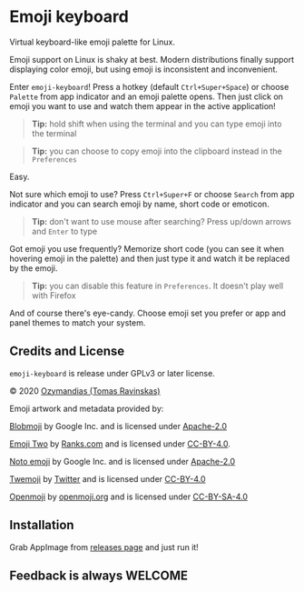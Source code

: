 # Emoji keyboard

Virtual keyboard-like emoji palette for Linux.

Emoji support on Linux is shaky at best. Modern distributions finally support
displaying color emoji, but using emoji is inconsistent and inconvenient.

Enter `emoji-keyboard`! Press a hotkey (default `Ctrl+Super+Space`) or choose `Palette`
from app indicator and an emoji palette opens. Then just click on emoji you want to use
and watch them appear in the active application!

> **Tip:** hold shift when using the terminal and you can type emoji into the terminal

> **Tip:** you can choose to copy emoji into the clipboard instead in the `Preferences`

Easy.

Not sure which emoji to use? Press `Ctrl+Super+F` or choose `Search` from app indicator
and you can search emoji by name, short code or emoticon.

> **Tip:** don't want to use mouse after searching? Press up/down arrows and `Enter` to type

Got emoji you use frequently? Memorize short code (you can see it when hovering emoji
in the palette) and then just type it and watch it be replaced by the emoji.

> **Tip:** you can disable this feature in `Preferences`. It doesn't play well with Firefox

And of course there's eye-candy. Choose emoji set you prefer or app and panel themes to match your system.

## Credits and License

`emoji-keyboard` is release under GPLv3 or later license.

&copy; 2020 [Ozymandias (Tomas Ravinskas)](mailto:tomas.rav@gmail.com)

Emoji artwork and metadata provided by:

[Blobmoji](https://github.com/c1710/blobmoji) by Google Inc. and is licensed under [Apache-2.0](https://github.com/C1710/blobmoji/blob/master/LICENSE)

[Emoji Two](https://emojitwo.github.io/) by [Ranks.com](http://www.ranks.com/) and is licensed under [CC-BY-4.0](https://creativecommons.org/licenses/by/4.0/legalcode).

[Noto emoji](https://github.com/googlefonts/noto-emoji) by Google Inc. and is licensed under [Apache-2.0](https://github.com/googlefonts/noto-emoji/blob/master/LICENSE)

[Twemoji](https://github.com/twitter/twemoji) by [Twitter](https://twemoji.twitter.com/) and is licensed under [CC-BY-4.0](https://github.com/twitter/twemoji/blob/master/LICENSE-GRAPHICS)

[Openmoji](https://github.com/hfg-gmuend/openmoji) by [openmoji.org](https://openmoji.org/about/#team) and is licensed under [CC-BY-SA-4.0](https://creativecommons.org/licenses/by-sa/4.0/)

## Installation

Grab AppImage from [releases page](https://github.com/OzymandiasTheGreat/emoji-keyboard/releases) and just run it!

## Feedback is always WELCOME
